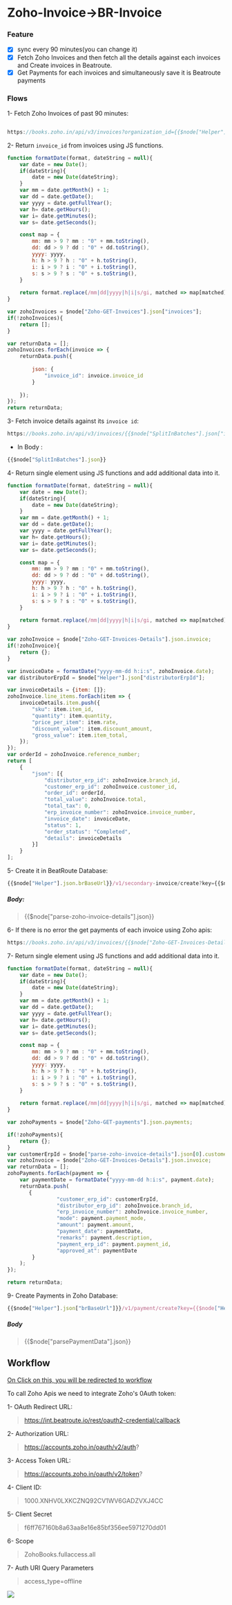 # Zoho-Invoice->BR-Invoice

### Feature

- [x] sync every 90 minutes(you can change it)
- [x] Fetch Zoho Invoices and then fetch all the details against each invoices and Create invoices in            Beatroute.
- [x] Get Payments for each invoices and simultaneously save it is Beatroute payments 

### Flows

1- Fetch Zoho Invoices of past 90 minutes:

```javascript

https://books.zoho.in/api/v3/invoices?organization_id={{$node["Helper"].json["zohoOrgId"]}}&date={{$node["Helper"].json["filterDate"]}}
```

2- Return `invoice_id` from invoices using JS functions.

```javascript
function formatDate(format, dateString = null){
    var date = new Date();
    if(dateString){
        date = new Date(dateString);
    }
    var mm = date.getMonth() + 1;
    var dd = date.getDate();
    var yyyy = date.getFullYear();
    var h= date.getHours();
    var i= date.getMinutes();
    var s= date.getSeconds();

    const map = {
        mm: mm > 9 ? mm : "0" + mm.toString(),
        dd: dd > 9 ? dd : "0" + dd.toString(),
        yyyy: yyyy,
        h: h > 9 ? h : "0" + h.toString(),
        i: i > 9 ? i : "0" + i.toString(),
        s: s > 9 ? s : "0" + s.toString(),
    }
    
    return format.replace(/mm|dd|yyyy|h|i|s/gi, matched => map[matched]);
}

var zohoInvoices = $node["Zoho-GET-Invoices"].json["invoices"];
if(!zohoInvoices){
    return [];
}

var returnData = [];
zohoInvoices.forEach(invoice => {
    returnData.push({
  
        json: {
            "invoice_id": invoice.invoice_id
        }
       
    });
});
return returnData;
```


3- Fetch invoice details against its `invoice id`:

```javascript
https://books.zoho.in/api/v3/invoices/{{$node["SplitInBatches"].json["invoice_id"]}}?organization_id={{$node["Helper"].json["zohoOrgId"]}}
```
  - In Body :
  ```javascript
  {{$node["SplitInBatches"].json}}
  ```
  
4- Return single element using JS functions and add additional data into it.

```javascript
function formatDate(format, dateString = null){
    var date = new Date();
    if(dateString){
        date = new Date(dateString);
    }
    var mm = date.getMonth() + 1;
    var dd = date.getDate();
    var yyyy = date.getFullYear();
    var h= date.getHours();
    var i= date.getMinutes();
    var s= date.getSeconds();

    const map = {
        mm: mm > 9 ? mm : "0" + mm.toString(),
        dd: dd > 9 ? dd : "0" + dd.toString(),
        yyyy: yyyy,
        h: h > 9 ? h : "0" + h.toString(),
        i: i > 9 ? i : "0" + i.toString(),
        s: s > 9 ? s : "0" + s.toString(),
    }
    
    return format.replace(/mm|dd|yyyy|h|i|s/gi, matched => map[matched]);
}

var zohoInvoice = $node["Zoho-GET-Invoices-Details"].json.invoice;
if(!zohoInvoice){
    return {};
}

var invoiceDate = formatDate("yyyy-mm-dd h:i:s", zohoInvoice.date);
var distributorErpId = $node["Helper"].json["distributorErpId"];

var invoiceDetails = {item: []};
zohoInvoice.line_items.forEach(item => {
    invoiceDetails.item.push({
        "sku": item.item_id,
        "quantity": item.quantity,
        "price_per_item": item.rate,
        "discount_value": item.discount_amount,
        "gross_value": item.item_total,
    });
});
var orderId = zohoInvoice.reference_number;
return [
    { 
        "json": [{
            "distributor_erp_id": zohoInvoice.branch_id,
            "customer_erp_id": zohoInvoice.customer_id,
            "order_id": orderId,
            "total_value": zohoInvoice.total,
            "total_tax": 0,
            "erp_invoice_number": zohoInvoice.invoice_number,
            "invoice_date": invoiceDate,
            "status": 1,
            "order_status": "Completed",
            "details": invoiceDetails
        }]
    }
];

```

5- Create it in BeatRoute Database:
```javascript
{{$node["Helper"].json.brBaseUrl}}/v1/secondary-invoice/create?key={{$node["Helper"].json.token}}
```
  ##### Body:
  > {{$node["parse-zoho-invoice-details"].json}}
  
6- If there is no error the get payments of each invoice using Zoho apis:

```javascript
https://books.zoho.in/api/v3/invoices/{{$node["Zoho-GET-Invoices-Details"].json.invoice.invoice_id}}/payments?organization_id={{$node["Helper"].json["zohoOrgId"]}}
```

  
7- Return single element using JS functions and add additional data into it.

```javascript
function formatDate(format, dateString = null){
    var date = new Date();
    if(dateString){
        date = new Date(dateString);
    }
    var mm = date.getMonth() + 1;
    var dd = date.getDate();
    var yyyy = date.getFullYear();
    var h= date.getHours();
    var i= date.getMinutes();
    var s= date.getSeconds();

    const map = {
        mm: mm > 9 ? mm : "0" + mm.toString(),
        dd: dd > 9 ? dd : "0" + dd.toString(),
        yyyy: yyyy,
        h: h > 9 ? h : "0" + h.toString(),
        i: i > 9 ? i : "0" + i.toString(),
        s: s > 9 ? s : "0" + s.toString(),
    }
    
    return format.replace(/mm|dd|yyyy|h|i|s/gi, matched => map[matched]);
}

var zohoPayments = $node["Zoho-GET-payments"].json.payments;

if(!zohoPayments){
    return {};
}
var customerErpId = $node["parse-zoho-invoice-details"].json[0].customer_erp_id;
var zohoInvoice = $node["Zoho-GET-Invoices-Details"].json.invoice;
var returnData = [];
zohoPayments.forEach(payment => {
    var paymentDate = formatDate("yyyy-mm-dd h:i:s", payment.date);    
    returnData.push(
       {
                "customer_erp_id": customerErpId,
                "distributor_erp_id": zohoInvoice.branch_id,
                "erp_invoice_number": zohoInvoice.invoice_number,
                "mode": payment.payment_mode,
                "amount": payment.amount,
                "payment_date": paymentDate,
                "remarks": payment.description,
                "payment_erp_id": payment.payment_id,
                "approved_at": paymentDate
        }
    );
});

return returnData;

```
9- Create Payments in Zoho Database:
```javascript
{{$node["Helper"].json["brBaseUrl"]}}/v1/payment/create?key={{$node["Helper"].json["token"]}}
```
 ##### Body
 > {{$node["parsePaymentData"].json}}
## Workflow

[On Click on this, you will be redirected to workflow](https://int.beatroute.io/workflow/9)

To call Zoho Apis we need to integrate Zoho's 0Auth token:

 1- OAuth Redirect URL:
   > https://int.beatroute.io/rest/oauth2-credential/callback
   
 2- Authorization URL:
   > https://accounts.zoho.in/oauth/v2/auth?

 3- Access Token URL:
   > https://accounts.zoho.in/oauth/v2/token?
   
 4- Client ID:
   > 1000.XNHV0LXKCZNQ92CV1WV6GADZVXJ4CC

 5- Client Secret 
   > f6ff767160b8a63aa8e16e85bf356ee5971270dd01
 
 6- Scope
   > ZohoBooks.fullaccess.all

 7- Auth URI Query Parameters
   > access_type=offline

![](./resources/ZohoInvoice->BR.png)

